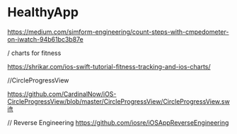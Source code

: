 # HealthyApp


https://medium.com/simform-engineering/count-steps-with-cmpedometer-on-iwatch-94b61bc3b87e


/ charts for fitness

https://shrikar.com/ios-swift-tutorial-fitness-tracking-and-ios-charts/

//CircleProgressView 

https://github.com/CardinalNow/iOS-CircleProgressView/blob/master/CircleProgressView/CircleProgressView.swift


// Reverse Engineering
https://github.com/iosre/iOSAppReverseEngineering

